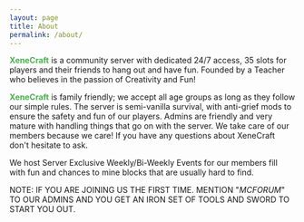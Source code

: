 ```yaml
---
layout: page
title: About
permalink: /about/
---
```


<b><span style="color:#4CAF50;">XeneCraft</span></b> is a community server with dedicated 24/7 access, 35 slots for players and their friends to hang out and have fun. Founded by a Teacher who believes in the passion of Creativity and Fun!

<b><span style="color:#4CAF50;">XeneCraft</span></b> is family friendly; we accept all age groups as long as they follow our simple rules. The server is semi-vanilla survival, with anti-grief mods to ensure the safety and fun of our players. Admins are friendly and very mature with handling things that go on with the server. We take care of our members because we care! If you have any questions about XeneCraft don't hesitate to ask.

We host Server Exclusive Weekly/Bi-Weekly Events for our members fill with fun and chances to mine blocks that are usually hard to find.

NOTE: IF YOU ARE JOINING US THE FIRST TIME. MENTION "<em>MCFORUM</em>" TO OUR ADMINS AND YOU GET AN IRON SET OF TOOLS AND SWORD TO START YOU OUT.
